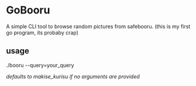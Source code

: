 # GoBooru 
A simple CLI tool to browse random pictures from safebooru. (this is my first go program, its probaby crap)

## usage
./booru --query=your_query

*defaults to makise_kurisu if no arguments are provided*